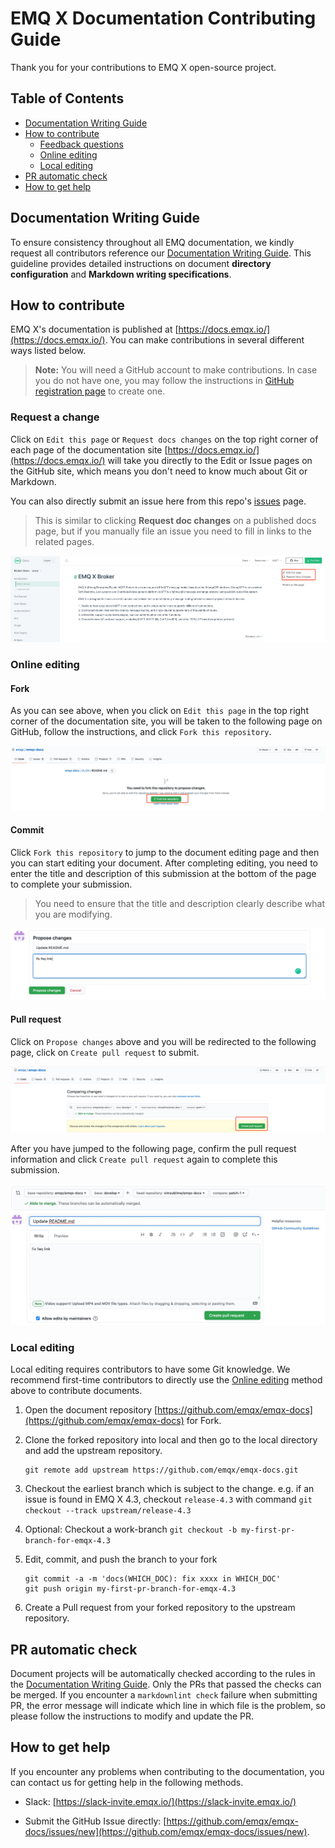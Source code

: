 # EMQ X Documentation Contributing Guide

Thank you for your contributions to EMQ X open-source project.

## Table of Contents

- [Documentation Writing Guide](#documentation-writing-guide)
- [How to contribute](#how-to-contribute)
  - [Feedback questions](#feedback-questions)
  - [Online editing](#online-editing)
  - [Local editing](#local-editing)
- [PR automatic check](#pr-automatic-check)
- [How to get help](#how-to-get-help)


## Documentation Writing Guide

To ensure consistency throughout all EMQ documentation,
we kindly request all contributors reference our [Documentation Writing Guide](./DOCS-WRITING-GUIDE-EN.md).
This guideline provides detailed instructions on document **directory configuration** and **Markdown writing specifications**.


## How to contribute

EMQ X's documentation is published at [https://docs.emqx.io/](https://docs.emqx.io/).
You can make contributions in several different ways listed below.

> **Note:** You will need a GitHub account to make contributions.
In case you do not have one, you may follow the instructions in [GitHub registration page](https://github.com/join) to create one.

### Request a change

Click on `Edit this page` or `Request docs changes` on the top right corner of each page of the documentation site
[https://docs.emqx.io/](https://docs.emqx.io/) will take you directly to the Edit or Issue pages on the GitHub site,
which means you don't need to know much about Git or Markdown.

You can also directly submit an issue here from this repo's [issues](https://github.com/emqx/emqx-docs/issues) page.

> This is similar to clicking **Request doc changes** on a published docs page,
but if you manually file an issue you need to fill in links to the related pages.

![edit-online-cn](./assets/edit-online-en.jpg)

### Online editing

#### Fork

As you can see above, when you click on `Edit this page` in the top right corner of the documentation site,
you will be taken to the following page on GitHub, follow the instructions, and click `Fork this repository`.

![github-fork](./assets/github-fork.jpg)

#### Commit

Click `Fork this repository` to jump to the document editing page and then you can start editing your document.
After completing editing, you need to enter the title and description of this submission at the bottom of the page to complete your submission.

> You need to ensure that the title and description clearly describe what you are modifying.

![github-commit](./assets/github-commit.jpg)

#### Pull request

Click on `Propose changes` above and you will be redirected to the following page, click on `Create pull request` to submit.

![github-pr](./assets/github-pr.jpg)

After you have jumped to the following page, confirm the pull request information and click `Create pull request` again to complete this submission.

![github-pr-confirm](./assets/github-pr-confirm.jpg)

### Local editing

Local editing requires contributors to have some Git knowledge.
We recommend first-time contributors to directly use the [Online editing](#online-editing) method above to contribute documents.

1. Open the document repository [https://github.com/emqx/emqx-docs](https://github.com/emqx/emqx-docs) for Fork.

1. Clone the forked repository into local and then go to the local directory and add the upstream repository.
   ```
   git remote add upstream https://github.com/emqx/emqx-docs.git
   ```

1. Checkout the earliest branch which is subject to the change.
   e.g. if an issue is found in EMQ X 4.3, checkout `release-4.3` with command `git checkout --track upstream/release-4.3`

1. Optional: Checkout a work-branch `git checkout -b my-first-pr-branch-for-emqx-4.3`

1. Edit, commit, and push the branch to your fork
   ```
   git commit -a -m 'docs(WHICH_DOC): fix xxxx in WHICH_DOC'
   git push origin my-first-pr-branch-for-emqx-4.3
   ```

1. Create a Pull request from your forked repository to the upstream repository.


## PR automatic check

Document projects will be automatically checked according to the rules in the [Documentation Writing Guide](./DOCS-WRITING-GUIDE-EN.md).
Only the PRs that passed the checks can be merged.
If you encounter a `markdownlint check` failure when submitting PR, the error message will indicate which line in which file is the problem,
so please follow the instructions to modify and update the PR.

## How to get help

If you encounter any problems when contributing to the documentation, you can contact us for getting help in the following methods.

- Slack: [https://slack-invite.emqx.io/](https://slack-invite.emqx.io/)

- Submit the GitHub Issue directly: [https://github.com/emqx/emqx-docs/issues/new](https://github.com/emqx/emqx-docs/issues/new).

